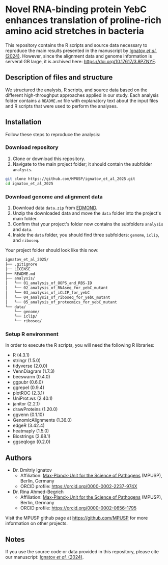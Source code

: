 # Novel RNA-binding protein YebC enhances translation of proline-rich amino acid stretches in bacteria

This repository contains the R scripts and source data necessary to reproduce the main results presented in the manuscript by [Ignatov *et al.* (2024)](https://doi.org/10.1101/2024.08.26.607280). However, since the alignment data and genome information is serveral GB large, it is archived here: https://doi.org/10.17617/3.8PZNYF.

## Description of files and structure

We structured the analysis, R scripts, and source data based on the different high-throughput approaches applied in our study. Each analysis folder contains a `README.md` file with explanatory text about the input files and R scripts that were used to perform the analyses.

## Installation

Follow these steps to reproduce the analysis:

### Download repository

1. Clone or download this repository.
2. Navigate to the main project folder; it should contain the subfolder `analysis`.

```bash
git clone https://github.com/MPUSP/ignatov_et_al_2025.git
cd ignatov_et_al_2025
```

### Download genome and alignment data
1. Download data `data.zip` from [EDMOND](https://doi.org/10.17617/3.8PZNYF).
2. Unzip the downloaded data and move the `data` folder into the project's main folder.
3. Confirm that your project's folder now contains the subfolders `analysis` and `data`.
4. Inside the `data` folder, you should find three subfolders: `genome`, `iclip`, and `riboseq`.

Your project folder should look like this now:

```bash
ignatov_et_al_2025/
├── .gitignore
├── LICENSE
├── README.md
├── analysis/
│   └── 01_analysis_of_OOPS_and_RBS-ID
│   └── 02_analysis_of_RNAseq_for_yebC_mutant
│   └── 03_analysis_of_iCLIP_for_yebC
│   └── 04_analysis_of_riboseq_for_yebC_mutant
│   └── 05_analysis_of_proteomics_for_yebC_mutant
└── data/
    └── genome/
    └── iclip/
    └── riboseq/
```

### Setup R environment

In order to execute the R scripts, you will need the following R libraries:

- R (4.3.1)
- stringr (1.5.0)
- tidyverse (2.0.0)
- VennDiagram (1.7.3)
- beeswarm (0.4.0)
- ggpubr (0.6.0)
- ggrepel (0.9.4)
- plotROC (2.3.1)
- UniProt.ws (2.40.1)
- janitor (2.2.1)
- drawProteins (1.20.0)
- ggvenn (0.1.10)
- GenomicAlignments (1.36.0)
- edgeR (3.42.4)
- heatmaply (1.5.0)
- Biostrings (2.68.1)
- ggseqlogo (0.2.0)

## Authors

- Dr. Dmitriy Ignatov
  - Affiliation: [Max-Planck-Unit for the Science of Pathogens](https://www.mpusp.mpg.de/) (MPUSP), Berlin, Germany
  - ORCID profile: https://orcid.org/0000-0002-2237-974X
- Dr. Rina Ahmed-Begrich
  - Affiliation: [Max-Planck-Unit for the Science of Pathogens](https://www.mpusp.mpg.de/) (MPUSP), Berlin, Germany
  - ORCID profile: https://orcid.org/0000-0002-0656-1795

Visit the MPUSP github page at https://github.com/MPUSP for more information on other projects.

## Notes

If you use the source code or data provided in this repository, please cite our manuscript: [Ignatov *et al.* (2024)](https://doi.org/10.1101/2024.08.26.607280).
